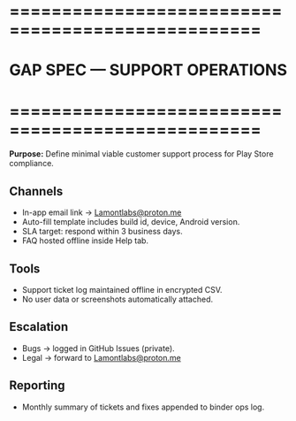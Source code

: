 # ==================================================
# GAP SPEC — SUPPORT OPERATIONS
# ==================================================
**Purpose:** Define minimal viable customer support process for Play Store compliance.

## Channels
- In-app email link → Lamontlabs@proton.me
- Auto-fill template includes build id, device, Android version.
- SLA target: respond within 3 business days.
- FAQ hosted offline inside Help tab.

## Tools
- Support ticket log maintained offline in encrypted CSV.
- No user data or screenshots automatically attached.

## Escalation
- Bugs → logged in GitHub Issues (private).
- Legal → forward to Lamontlabs@proton.me

## Reporting
- Monthly summary of tickets and fixes appended to binder ops log.
